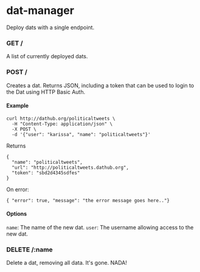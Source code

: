 # dat-manager

Deploy dats with a single endpoint.


### GET /

A list of currently deployed dats.

### POST /

Creates a dat. Returns JSON, including a token that can be used to login
to the Dat using HTTP Basic Auth.

#### Example

```
curl http://dathub.org/politicaltweets \
  -H "Content-Type: application/json" \
  -X POST \
  -d '{"user": "karissa", "name": "politicaltweets"}'   
```

Returns

```
{
  "name": "politicaltweets",
  "url": "http://politicaltweets.dathub.org",
  "token": "sbd2d4345sdfes"
}
```

On error:
```
{ "error": true, "message": "the error message goes here.."}
```

#### Options
`name`: The name of the new dat.
`user`: The username allowing access to the new dat.

### DELETE /:name

Delete a dat, removing all data. It's gone. NADA!
